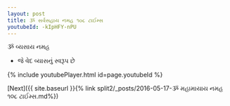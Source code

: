 ```yaml
---
layout: post
title: ૐ સર્વસહાય નમહ ૧૦૮ ટાઈમ્સ
youtubeId: -kIpHFY-nPU
---
```

 
 
 ૐ વ્યસાય નમહ  
 
 -  જે વેદ વ્યાસનું સ્વરૂપ છે 
 
  
 
  
 
 
 
 
 
 


{% include youtubePlayer.html id=page.youtubeId %}
 
[Next]({{ site.baseurl }}{% link  split2/_posts/2016-05-17-ૐ મહામાયાય નમહ ૧૦૮ ટાઈમ્સ.md%})
 
